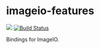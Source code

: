 # imageio-features

![](https://github.com/jinahya/imageio-features/workflows/Java%20CI/badge.svg)
[![Build Status](https://travis-ci.org/jinahya/imageio-features.svg?branch=develop)](https://travis-ci.org/jinahya/imageio-features)

Bindings for ImageIO.

